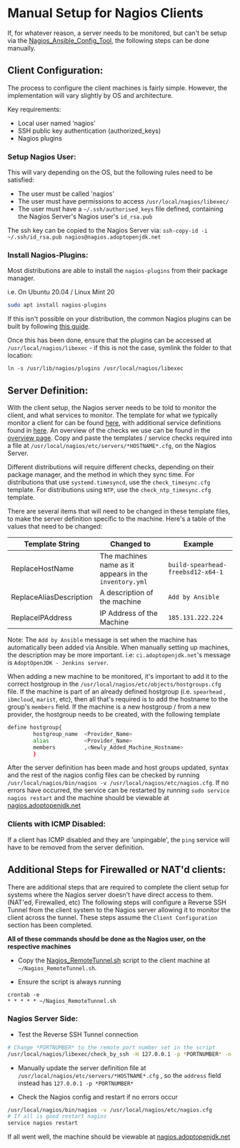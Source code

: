 # Manual Setup for Nagios Clients

If, for whatever reason, a server needs to be monitored, but can't be setup via the [Nagios_Ansible_Config_Tool](https://github.com/AdoptOpenJDK/openjdk-infrastructure/blob/master/ansible/playbooks/Supporting_Scripts/Nagios_Ansible_Config_tool/Nagios_Ansible_Config_tool.sh), the following steps can be done manually.

## Client Configuration:

The process to configure the client machines is fairly simple. However, the implementation will vary slightly by OS and architecture. 

Key requirements:

   - Local user named ‘nagios’
   - SSH public key authentication (authorized_keys)
   - Nagios plugins

### Setup Nagios User:

This will vary depending on the OS, but the following rules need to be satisfied:

   - The user must be called 'nagios'
   - The user must have permissions to access `/usr/local/nagios/libexec/` 
   - The user must have a `~/.ssh/authorised_keys` file defined, containing the Nagios Server's Nagios user's `id_rsa.pub`

The ssh key can be copied to the Nagios Server via: `ssh-copy-id -i ~/.ssh/id_rsa.pub nagios@nagios.adoptopenjdk.net`

### Install Nagios-Plugins:

Most distributions are able to install the `nagios-plugins` from their package manager.

i.e. On Ubuntu 20.04 / Linux Mint 20
```bash
sudo apt install nagios-plugins
```

If this isn't possible on your distribution, the common Nagios plugins can be built by following [this guide](https://support.nagios.com/kb/article.php?id=569). 

Once this has been done, ensure that the plugins can be accessed at `/usr/local/nagios/libexec` - if this is not the case, symlink the folder to that location:

`ln -s /usr/lib/nagios/plugins /usr/local/nagios/libexec`

## Server Definition:

With the client setup, the Nagios server needs to be told to monitor the client, and what services to monitor. The template for what we typically monitor a client for can be found [here](https://github.com/AdoptOpenJDK/openjdk-infrastructure/blob/master/ansible/playbooks/Supporting_Scripts/Nagios_Ansible_Config_tool/templates/template.cfg), with additional service definitions found in [here](https://github.com/AdoptOpenJDK/openjdk-infrastructure/tree/master/ansible/playbooks/Supporting_Scripts/Nagios_Ansible_Config_tool/templates). An overview of the checks we use can be found in the [overview page](https://github.com/AdoptOpenJDK/openjdk-infrastructure/wiki/Overview-of-Nagios#what-are-the-checks-we-use).  Copy and paste the templates / service checks required into a file at `/usr/local/nagios/etc/servers/*HOSTNAME*.cfg`, on the Nagios Server. 

Different distributions will require different checks, depending on their package manager, and the method in which they sync time. For distributions that use `systemd.timesyncd`, use the `check_timesync.cfg` template. For distributions using `NTP`, use the `check_ntp_timesync.cfg` template.

There are several items that will need to be changed in these template files, to make the server definition specific to the machine. Here's a table of the values that need to be changed:

| Template String         | Changed to                                             | Example                           |
|-------------------------|--------------------------------------------------------|-----------------------------------|
| ReplaceHostName         | The machines name as it appears in the `inventory.yml` | `build-spearhead-freebsd12-x64-1` |
| ReplaceAliasDescription | A description of the machine                           | `Add by Ansible`                  |
| ReplaceIPAddress        | IP Address of the Machine                              | `185.131.222.224`                 |

Note: The `Add by Ansible` message is set when the machine has automatically been added via Ansible. When manually setting up machines, the description may be more important. i.e: `ci.adoptopenjdk.net`'s message is `AdoptOpenJDK - Jenkins server`.

When adding a new machine to be monitored, it's important to add it to the correct hostgroup in the `/usr/local/nagios/etc/objects/hostgroups.cfg` file. If the machine is part of an already defined hostgroup (i.e. `spearhead` , `ibmcloud`, `marist`, etc), then all that's required is to add the hostname to the group's `members` field. If the machine is a new hostgroup / from a new provider, the hostgroup needs to be created, with the following template

```bash
define hostgroup{
        hostgroup_name  <Provider_Name>
        alias           <Provider_Name>
        members         ,<Newly_Added_Machine_Hostname>
        }
```

After the server definition has been made and host groups updated, syntax and the rest of the nagios config files can be checked by running `/usr/local/nagios/bin/nagios -v /usr/local/nagios/etc/nagios.cfg`. If no errors have occurred, the service can be restarted by running `sudo service nagios restart` and the machine should be viewable at [nagios.adoptopenjdk.net](https://nagios.adoptopenjdk.net/nagios/)

### Clients with ICMP Disabled:

If a client has ICMP disabled and they are 'unpingable', the `ping` service will have to be removed from the server definition.

## Additional Steps for Firewalled or NAT'd clients:

There are additional steps that are required to complete the client setup for systems where the Nagios server doesn't have direct access to them. (NAT'ed, Firewalled, etc) The following steps will configure a Reverse SSH Tunnel from the client system to the Nagios server allowing it to monitor the client across the tunnel. These steps assume the `Client Configuration` section has been completed.

**All of these commands should be done as the Nagios user, on the respective machines**

- Copy the [Nagios_RemoteTunnel.sh](https://github.com/AdoptOpenJDK/openjdk-infrastructure/blob/master/ansible/playbooks/Supporting_Scripts/Nagios_Ansible_Config_tool/Nagios_RemoteTunnel.sh) script to the client machine at `~/Nagios_RemoteTunnel.sh`.

- Ensure the script is always running
```
crontab -e
* * * * * ~/Nagios_RemoteTunnel.sh
```

### Nagios Server Side:

- Test the Reverse SSH Tunnel connection

``` bash
# Change *PORTNUMBER* to the remote port number set in the script
/usr/local/nagios/libexec/check_by_ssh -H 127.0.0.1 -p *PORTNUMBER* -n lh -s c1:c2:c3 -C uptime -C uptime -C uptime
```

- Manually update the server definition file at `/usr/local/nagios/etc/servers/*HOSTNAME*.cfg` , so the `address` field instead has `127.0.0.1 -p *PORTNUMBER*`

- Check the Nagios config and restart if no errors occur

``` bash
/usr/local/nagios/bin/nagios -v /usr/local/nagios/etc/nagios.cfg
# If all is good restart nagios
service nagios restart
````

If all went well, the machine should be viewable at [nagios.adoptopenjdk.net](https://nagios.adoptopenjdk.net/nagios/)
